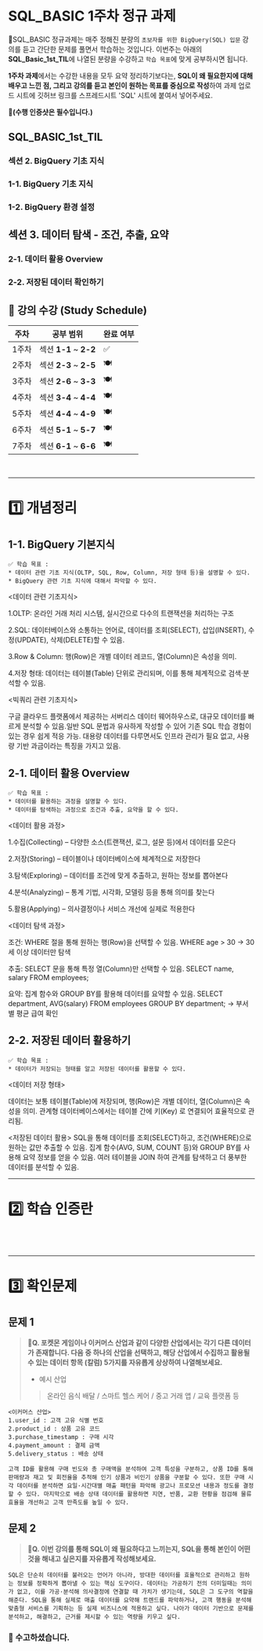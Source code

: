 # SQL_BASIC 1주차 정규 과제 

📌SQL_BASIC 정규과제는 매주 정해진 분량의 `초보자를 위한 BigQuery(SQL) 입문` 강의를 듣고 간단한 문제를 풀면서 학습하는 것입니다. 이번주는 아래의 **SQL_Basic_1st_TIL**에 나열된 분량을 수강하고 `학습 목표`에 맞게 공부하시면 됩니다.

**1주차 과제**에서는 수강한 내용을 모두 요약 정리하기보다는, **SQL이 왜 필요한지에 대해 배우고 느낀 점, 그리고 강의를 듣고 본인이 원하는 목표를 중심으로 작성**하여 과제 업로드 시트에 깃허브 링크를 스프레드시트 'SQL' 시트에 붙여서 넣어주세요. 

**👀(수행 인증샷은 필수입니다.)** 


## SQL_BASIC_1st_TIL

### 섹션 2. BigQuery 기초 지식

### 1-1. BigQuery 기초 지식

### 1-2. BigQuery 환경 설정

## 섹션 3. 데이터 탐색 - 조건, 추출, 요약

### 2-1. 데이터 활용 Overview 

### 2-2. 저장된 데이터 확인하기

## 🏁 강의 수강 (Study Schedule)

| 주차  | 공부 범위              | 완료 여부 |
| ----- | ---------------------- | --------- |
| 1주차 | 섹션 **1-1** ~ **2-2** | ✅         |
| 2주차 | 섹션 **2-3** ~ **2-5** | 🍽️         |
| 3주차 | 섹션 **2-6** ~ **3-3** | 🍽️         |
| 4주차 | 섹션 **3-4** ~ **4-4** | 🍽️         |
| 5주차 | 섹션 **4-4** ~ **4-9** | 🍽️         |
| 6주차 | 섹션 **5-1** ~ **5-7** | 🍽️         |
| 7주차 | 섹션 **6-1** ~ **6-6** | 🍽️         |


<br>

<!-- 여기까진 그대로 둬 주세요-->

---

# 1️⃣ 개념정리 
<!-- 강의 수강 이후에 아래의 학습 목표에 맞게 개념을 자유롭게 정리해주세요.-->
## 1-1. BigQuery 기본지식

~~~
✅ 학습 목표 :
* 데이터 관련 기초 지식(OLTP, SQL, Row, Column, 저장 형태 등)을 설명할 수 있다. 
* BigQuery 관련 기초 지식에 대해서 파악할 수 있다. 
~~~

<데이터 관련 기초지식>

1.OLTP: 온라인 거래 처리 시스템, 실시간으로 다수의 트랜잭션을 처리하는 구조

2.SQL: 데이터베이스와 소통하는 언어로, 데이터를 조회(SELECT), 삽입(INSERT), 수정(UPDATE), 삭제(DELETE)할 수 있음. 

3.Row & Column: 행(Row)은 개별 데이터 레코드, 열(Column)은 속성을 의미.

4.저장 형태: 데이터는 테이블(Table) 단위로 관리되며, 이를 통해 체계적으로 검색·분석할 수 있음.

<빅쿼리 관련 기초지식>

구글 클라우드 플랫폼에서 제공하는 서버리스 데이터 웨어하우스로, 대규모 데이터를 빠르게 분석할 수 있음.일반 SQL 문법과 유사하게 작성할 수 있어 기존 SQL 학습 경험이 있는 경우 쉽게 적응 가능.
대용량 데이터를 다루면서도 인프라 관리가 필요 없고, 사용량 기반 과금이라는 특징을 가지고 있음.



## 2-1. 데이터 활용 Overview

~~~
✅ 학습 목표 :
* 데이터를 활용하는 과정을 설명할 수 있다.
* 데이터를 탐색하는 과정으로 조건과 추출, 요약을 할 수 있다. 
~~~

<데이터 활용 과정>

1.수집(Collecting) – 다양한 소스(트랜잭션, 로그, 설문 등)에서 데이터를 모은다

2.저장(Storing) – 테이블이나 데이터베이스에 체계적으로 저장한다

3.탐색(Exploring) – 데이터를 조건에 맞게 추출하고, 원하는 정보를 뽑아본다

4.분석(Analyzing) – 통계 기법, 시각화, 모델링 등을 통해 의미를 찾는다

5.활용(Applying) – 의사결정이나 서비스 개선에 실제로 적용한다

<데이터 탐색 과정>

조건: WHERE 절을 통해 원하는 행(Row)을 선택할 수 있음.
WHERE age > 30 → 30세 이상 데이터만 탐색

추출: SELECT 문을 통해 특정 열(Column)만 선택할 수 있음. 
SELECT name, salary FROM employees;

요약: 집계 함수와 GROUP BY를 활용해 데이터를 요약할 수 있음.
SELECT department, AVG(salary) FROM employees GROUP BY department; → 부서별 평균 급여 확인



## 2-2. 저장된 데이터 활용하기

~~~
✅ 학습 목표 :
* 데이터가 저장되는 형태를 알고 저장된 데이터를 활용할 수 있다. 
~~~




<데이터 저장 형태>

데이터는 보통 테이블(Table)에 저장되며, 행(Row)은 개별 데이터, 열(Column)은 속성을 의미.
관계형 데이터베이스에서는 테이블 간에 키(Key) 로 연결되어 효율적으로 관리됨.

<저장된 데이터 활용>
SQL을 통해 데이터를 조회(SELECT)하고, 조건(WHERE)으로 원하는 값만 추출할 수 있음.
집계 함수(AVG, SUM, COUNT 등)와 GROUP BY를 사용해 요약 정보를 얻을 수 있음.
여러 테이블을 JOIN 하여 관계를 탐색하고 더 풍부한 데이터를 분석할 수 있음.

---
# 2️⃣ 학습 인증란
<!-- 이 글을 지우고, 여기에 학습한 것을 인증해주세요.-->


<br>
<br>

---

# 3️⃣ 확인문제

## 문제 1

> **🧚Q. 포켓몬 게임이나 이커머스 산업과 같이 다양한 산업에서는 각기 다른 데이터가 존재합니다. 다음 중 하나의 산업을 선택하고, 해당 산업에서 수집하고 활용될 수 있는 데이터 항목 (칼럼) 5가지를 자유롭게 상상하여 나열해보세요.**
>
> - 예시 산업 
>
> >  온라인 음식 배달 / 스마트 헬스 케어 / 중고 거래 앱 / 교육 플랫폼 등 

<!--현실과 데이터 분석의 연결 고리를 상상하고, 데이터를 저장하는 형태를 활용하는 문제입니다. -->

<!--학습한 개념을 활용하여 자유롭게 설명해 보세요. 구체적인 예시를 들어 설명하면 더욱 좋습니다.-->

~~~
<이커머스 산업>
1.user_id : 고객 고유 식별 번호 
2.product_id : 상품 고유 코드 
3.purchase_timestamp : 구매 시각 
4.payment_amount : 결제 금액 
5.delivery_status : 배송 상태 

고객 ID를 활용해 구매 빈도와 총 구매액을 분석하여 고객 특성을 구분하고, 상품 ID를 통해 판매량과 재고 및 회전율을 추적해 인기 상품과 비인기 상품을 구분할 수 있다. 또한 구매 시각 데이터를 분석하면 요일·시간대별 매출 패턴을 파악해 광고나 프로모션 내용과 정도를 결정할 수 있다. 마지막으로 배송 상태 데이터를 활용하면 지연, 반품, 교환 현황을 점검해 물류 효율을 개선하고 고객 만족도를 높일 수 있다.
~~~



## 문제 2

> **🧚Q. 이번 강의를 통해 SQL이 왜 필요하다고 느끼는지, SQL을 통해 본인이 어떤 것을 해내고 싶은지를 자유롭게 작성해보세요.**

~~~
SQL은 단순히 데이터를 불러오는 언어가 아니라, 방대한 데이터를 효율적으로 관리하고 원하는 정보를 정확하게 뽑아낼 수 있는 핵심 도구이다. 데이터는 가공하기 전의 더미일때는 의미가 없고, 이를 가공·분석해 의사결정에 연결할 때 가치가 생기는데, SQL은 그 도구의 역할을 해준다. SQL을 통해 실제로 매출 데이터를 요약해 트렌드를 파악하거나, 고객 행동을 분석해 맞춤형 서비스를 기획하는 등 실제 비즈니스에 적용하고 싶다. 나아가 데이터 기반으로 문제를 분석하고, 해결하고, 근거를 제시할 수 있는 역량을 키우고 싶다. 
~~~



### 🎉 수고하셨습니다.








